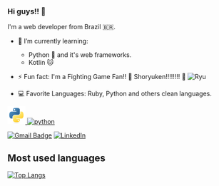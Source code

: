 ### Hi guys!! 👋

I'm a web developer from Brazil 🇧🇷.

- 📖 I’m currently learning:
  - Python 🐍 and it's web frameworks.
  - Kotlin 🐱

- ⚡ Fun fact: I'm a Fighting Game Fan!! 👊 Shoryuken!!!!!!!! 👊  <img src="https://github.com/user-attachments/assets/8d7764dd-56c6-457b-93ec-d76d25735e09" alt="Ryu" width="70" height="70"/> 

- 💻 Favorite Languages: Ruby, Python and others clean languages.

<p><a href="https://www.python.org" target="_blank"> <img src="https://raw.githubusercontent.com/devicons/devicon/master/icons/python/python-original.svg" alt="python" width="40" height="40"/></a><a href="https://www.ruby-lang.org/en/" target="_blank"> <img src="https://avatars.githubusercontent.com/u/210414?s=48&v=4" alt="python" width="40" height="40"/> </a></p>

[![Gmail Badge](https://img.shields.io/badge/-nelcifranpires@gmail.com-c14438?style=flat-square&logo=Gmail&logoColor=white&link=mailto:nelcifranpires@gmail.com)](mailto:nelcifranpires@gmail.com)
<a href="https://www.linkedin.com/in/nelcifranpires/"><img width="32px" alt="LinkedIn" title="LinkedIn" src="https://i.imgur.com/yRpa1dQ.png"/></a>
  &#8287;&#8287;&#8287;&#8287;&#8287;
## Most used languages
[![Top Langs](https://github-readme-stats.vercel.app/api/top-langs/?username=NelcifranMagalhaes&theme=radical&hide=css,scss,c%23)](https://github.com/anuraghazra/github-readme-stats)

